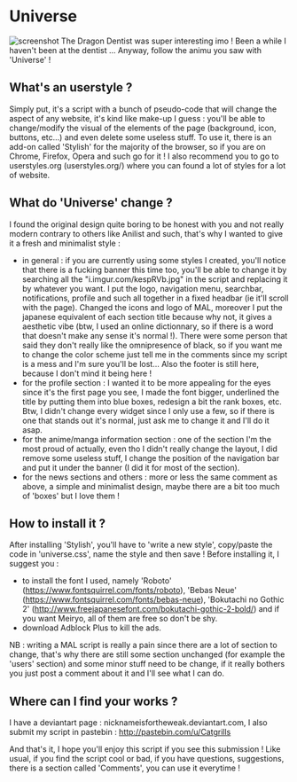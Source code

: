 # Universe

![screenshot](http://i.imgur.com/hzYfxUv.jpg)
The Dragon Dentist was super interesting imo ! Been a while I haven't been at the dentist ... Anyway, follow the animu you saw with 'Universe' !

What's an userstyle ?
-------------------------------

Simply put, it's a script with a bunch of pseudo-code that will change the aspect of any website, it's kind like make-up I guess : you'll be able to change/modify the visual of the elements of the page (background, icon, buttons, etc...) and even delete some useless stuff. To use it, there is an add-on called 'Stylish' for the majority of the browser, so if you are on Chrome, Firefox, Opera and such go for it ! I also recommend you to go to userstyles.org (userstyles.org/) where you can found a lot of styles for a lot of website.

What do 'Universe' change ? 
-------------------------------

 I found the original design quite boring to be honest with you and not really modern contrary to others like Anilist and such, that's why I wanted to give it a fresh and minimalist style :
- in general : if you are currently using some styles I created, you'll notice that there is a fucking banner this time too, you'll be able to change it by searching all the "i.imgur.com/kespRVb.jpg" in the script and replacing it by whatever you want. I put the logo, navigation menu, searchbar, notifications, profile and such all together in a fixed headbar (ie it'll scroll with the page). Changed the icons and logo of MAL, moreover I put the japanese equivalent of each section title because why not, it gives a aesthetic vibe (btw, I used an online dictionnary, so if there is a word that doesn't make any sense it's normal !). There were some person that said they don't really like the omnipresence of black, so if you want me to change the color scheme just tell me in the comments since my script is a mess and I'm sure you'll be lost... Also the footer is still here, because I don't mind it being here !
- for the profile section : I wanted it to be more appealing for the eyes since it's the first page you see, I made the font bigger, underlined the title by putting them into blue boxes, redesign a bit the rank boxes, etc. Btw, I didn't change every widget since I only use a few, so if there is one that stands out it's normal, just ask me to change it and I'll do it asap.
- for the anime/manga information section : one of the section I'm the most proud of actually, even tho I didn't really change the layout, I did remove some useless stuff, I change the position of the navigation bar and put it under the banner (I did it for most of the section).
- for the news sections and others : more or less the same comment as above, a simple and minimalist design, maybe there are a bit too much of 'boxes' but I love them !  

How to install it ?
-------------------------------
After installing 'Stylish', you'll have to 'write a new style', copy/paste the code in 'universe.css', name the style and then save ! Before installing it, I suggest you :

* to install the font I used, namely 'Roboto' (https://www.fontsquirrel.com/fonts/roboto), 'Bebas Neue' (https://www.fontsquirrel.com/fonts/bebas-neue), 'Bokutachi no Gothic 2' (http://www.freejapanesefont.com/bokutachi-gothic-2-bold/) and if you want Meiryo, all of them are free so don't be shy.
* download Adblock Plus to kill the ads.

NB : writing a MAL script is really a pain since there are a lot of section to change, that's why there are still some section unchanged (for example the 'users' section) and some minor stuff need to be change, if it really bothers you just post a comment about it and I'll see what I can do.

Where can I find your works ?
-------------------------------
I have a deviantart page : nicknameisfortheweak.deviantart.com, I also submit my script in pastebin : http://pastebin.com/u/Catgrills

And that's it, I hope you'll enjoy this script if you see this submission ! Like usual, if you find the script cool or bad, if you have questions, suggestions, there is a section called 'Comments', you can use it everytime !

